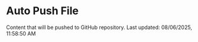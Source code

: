 # Auto Push File

Content that will be pushed to GitHub repository.
Last updated: 08/06/2025, 11:58:50 AM